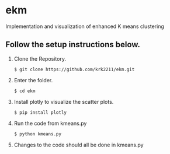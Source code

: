 # ekm
Implementation and visualization of enhanced K means clustering

## Follow the setup instructions below.
1.  Clone the Repository.
    ```
    $ git clone https://github.com/krk2211/ekm.git
    ```

2. Enter the folder.
    ```
    $ cd ekm
    ```
3. Install plotly to visualize the scatter plots.
    ```
	$ pip install plotly
    ```
4. Run the code from kmeans.py
    ```
    $ python kmeans.py
    ```
5. Changes to the code should all be done in kmeans.py
